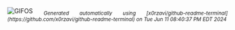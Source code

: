 <div align="justify">
<picture>
    <source media="(prefers-color-scheme: dark)" srcset="https://i.ibb.co/mbHdqPG/output-gif.gif">
    <source media="(prefers-color-scheme: light)" srcset="https://i.ibb.co/mbHdqPG/output-gif.gif">
    <img alt="GIFOS" src="https://i.ibb.co/mbHdqPG/output-gif.gif">
</picture>
<sub><i>Generated automatically using [x0rzavi/github-readme-terminal](https://github.com/x0rzavi/github-readme-terminal) on Tue Jun 11 08:40:37 PM EDT 2024</i></sub>
</div>

<!--  -->